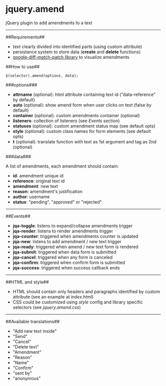 jquery.amend
============

jQuery plugin to add amendments to a text

***

##Requirements##
* text clearly divided into identified parts (using custom attribute)
* persistance system to store data (__create__ and __delete__ functions)
* [google-diff-match-patch library](http://code.google.com/p/google-diff-match-patch/) to visualize amendments

##How to use##
```
$(selector).amend(options, data);
```

###options###
* __attrname__ (optional): html attribute containing text id ("data-reference" by default)
* __auto__ (optional): show amend form when user clicks on text (false by default)
* __container__ (optional): custom amendments container (optional)
* __listeners__: collection of listeners (see _Events_ section)
* __statuses__ (optional): custom amendment status map (see default opts)
* __style__ (optional): custom class names for form elements (see default opts)
* __t__ (optional): translate function with text as 1st argument and tag as 2nd (optional)

###data###

A list of amendments, each amendment should contain:
 
* __id__: amendment unique id
* __reference__: original text id
* __amendment__: new text
* __reason__: amendment's justification
* __author__: username
* __status__: "pending", "approved" or "rejected"

***

##Events##

* __jqa-toggle__: listens to expand/collapse amendments trigger
* __jqa-render__: listens to render amendments trigger
* __jqa-counter__: triggered when amendments counter is updated
* __jqa-new__: listens to add amendment / new text trigger
* __jqa-ready__: triggered when amend / new text form is rendered
* __jqa-submit__: triggered when data form is submitted
* __jqa-cancel__: triggered when any form is canceled
* __jqa-confirm__: triggered when confirm form is submitted
* __jqa-success__: triggered when success callback ends

***

##HTML and style##

* HTML should contain only headers and paragraphs identified by custom attribute (see an example at _index.html_)
* CSS could be customized using _style_ config and library specific selectors (see _jquery.amend.css_)

***

##Available translations##

* "Add new text inside"
* "Send"
* "Cancel"
* "Delete text"
* "Amendment"
* "Reason"
* "Name"
* "Confirm"
* "sent by"
* "anonymous"